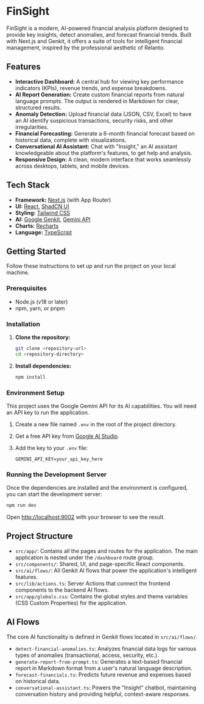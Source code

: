 # FinSight

FinSight is a modern, AI-powered financial analysis platform designed to provide key insights, detect anomalies, and forecast financial trends. Built with Next.js and Genkit, it offers a suite of tools for intelligent financial management, inspired by the professional aesthetic of Relanto.

## Features

-   **Interactive Dashboard:** A central hub for viewing key performance indicators (KPIs), revenue trends, and expense breakdowns.
-   **AI Report Generation:** Create custom financial reports from natural language prompts. The output is rendered in Markdown for clear, structured results.
-   **Anomaly Detection:** Upload financial data (JSON, CSV, Excel) to have an AI identify suspicious transactions, security risks, and other irregularities.
-   **Financial Forecasting:** Generate a 6-month financial forecast based on historical data, complete with visualizations.
-   **Conversational AI Assistant:** Chat with "Insight," an AI assistant knowledgeable about the platform's features, to get help and analysis.
-   **Responsive Design:** A clean, modern interface that works seamlessly across desktops, tablets, and mobile devices.

## Tech Stack

-   **Framework:** [Next.js](https://nextjs.org/) (with App Router)
-   **UI:** [React](https://react.dev/), [ShadCN UI](https://ui.shadcn.com/)
-   **Styling:** [Tailwind CSS](https://tailwindcss.com/)
-   **AI:** [Google Genkit](https://firebase.google.com/docs/genkit), [Gemini API](https://ai.google.dev/)
-   **Charts:** [Recharts](https://recharts.org/)
-   **Language:** [TypeScript](https://www.typescriptlang.org/)



























## Getting Started

Follow these instructions to set up and run the project on your local machine.

### Prerequisites

-   Node.js (v18 or later)
-   npm, yarn, or pnpm

### Installation

1.  **Clone the repository:**
    ```bash
    git clone <repository-url>
    cd <repository-directory>
    ```

2.  **Install dependencies:**
    ```bash
    npm install
    ```

### Environment Setup

This project uses the Google Gemini API for its AI capabilities. You will need an API key to run the application.

1.  Create a new file named `.env` in the root of the project directory.

2.  Get a free API key from [Google AI Studio](https://aistudio.google.com/app/apikey).

3.  Add the key to your `.env` file:
    ```
    GEMINI_API_KEY=your_api_key_here
    ```

### Running the Development Server

Once the dependencies are installed and the environment is configured, you can start the development server:

```bash
npm run dev
```

Open [http://localhost:9002](http://localhost:9002) with your browser to see the result.

## Project Structure

-   `src/app/`: Contains all the pages and routes for the application. The main application is nested under the `/dashboard` route group.
-   `src/components/`: Shared, UI, and page-specific React components.
-   `src/ai/flows/`: All Genkit AI flows that power the application's intelligent features.
-   `src/lib/actions.ts`: Server Actions that connect the frontend components to the backend AI flows.
-   `src/app/globals.css`: Contains the global styles and theme variables (CSS Custom Properties) for the application.

## AI Flows

The core AI functionality is defined in Genkit flows located in `src/ai/flows/`.

-   `detect-financial-anomalies.ts`: Analyzes financial data logs for various types of anomalies (transactional, access, security, etc.).
-   `generate-report-from-prompt.ts`: Generates a text-based financial report in Markdown format from a user's natural language description.
-   `forecast-financials.ts`: Predicts future revenue and expenses based on historical data.
-   `conversational-assistant.ts`: Powers the "Insight" chatbot, maintaining conversation history and providing helpful, context-aware responses.
